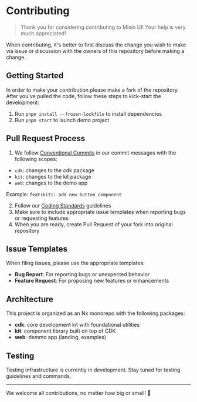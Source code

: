 # Contributing

> Thank you for considering contributing to Mixin UI! Your help is very much appreciated!

When contributing, it's better to first discuss the change you wish to make via issue or discussion with the owners of this repository before making a change.

## Getting Started

In order to make your contribution please make a fork of the repository. After you've pulled the code, follow these steps to kick-start the development:

1. Run `pnpm install --frozen-lockfile` to install dependencies
2. Run `pnpm start` to launch demo project

## Pull Request Process

1. We follow [Conventional Commits](https://www.conventionalcommits.org/) in our commit messages with the following scopes:
  - `cdk`: changes to the cdk package
  - `kit`: changes to the kit package
  - `web`: changes to the demo app

   Example: `feat(kit): add new button component`

2. Follow our [Coding Standards](./CODING_STANDARDS.md) guidelines
3. Make sure to include appropriate issue templates when reporting bugs or requesting features
4. When you are ready, create Pull Request of your fork into original repository

## Issue Templates

When filing issues, please use the appropriate templates:

- **Bug Report**: For reporting bugs or unexpected behavior
- **Feature Request**: For proposing new features or enhancements

## Architecture

This project is organized as an Nx monorepo with the following packages:

- **cdk**: core development kit with foundational utilities
- **kit**: component library built on top of CDK
- **web**: demmo app (landing, examples)

## Testing

Testing infrastructure is currently in development. Stay tuned for testing guidelines and commands.

---

We welcome all contributions, no matter how big or small! 🚀
